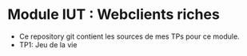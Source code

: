 # Module IUT : Webclients riches

- Ce repository git contient les sources de mes TPs pour ce module.
- TP1: Jeu de la vie
